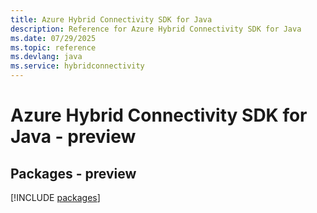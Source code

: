 ```yaml
---
title: Azure Hybrid Connectivity SDK for Java
description: Reference for Azure Hybrid Connectivity SDK for Java
ms.date: 07/29/2025
ms.topic: reference
ms.devlang: java
ms.service: hybridconnectivity
---
```

# Azure Hybrid Connectivity SDK for Java - preview
## Packages - preview
[!INCLUDE [packages](hybrid-connectivity-index.md)]